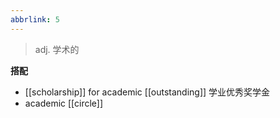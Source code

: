 ```yaml
---
abbrlink: 5
---
```

> adj. 学术的

**搭配**

- [[scholarship]] for academic [[outstanding]] 学业优秀奖学金
- academic [[circle]]

